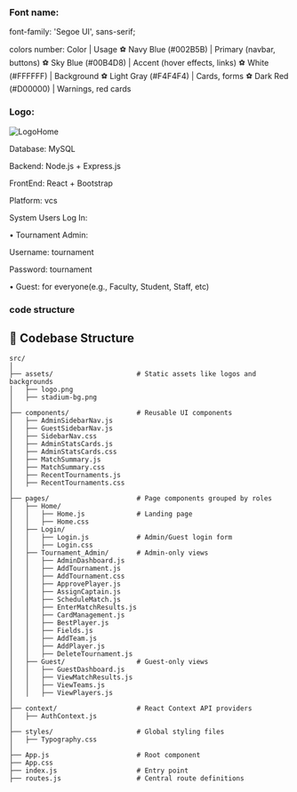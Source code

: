 
### Font name: 
font-family: 'Segoe UI', sans-serif;

colors number:
Color | Usage
⚽️ Navy Blue (#002B5B) | Primary (navbar, buttons)
⚽️ Sky Blue (#00B4D8) | Accent (hover effects, links)
⚽️ White (#FFFFFF) | Background
⚽️ Light Gray (#F4F4F4) | Cards, forms
⚽️ Dark Red (#D00000) | Warnings, red cards

### Logo:

![LogoHome](https://github.com/user-attachments/assets/643f3b95-0bc3-4e9e-97b6-1471396e9d8a)


Database: MySQL

Backend: Node.js + Express.js

FrontEnd: React + Bootstrap

Platform: vcs

System Users Log In:

• Tournament Admin: 

Username: tournament 

Password: tournament

• Guest: for everyone(e.g., Faculty, Student, Staff, etc)


### code structure 

## 📂 Codebase Structure

```plaintext
src/
│
├── assets/                     # Static assets like logos and backgrounds
│   ├── logo.png
│   ├── stadium-bg.png
│
├── components/                 # Reusable UI components
│   ├── AdminSidebarNav.js
│   ├── GuestSidebarNav.js
│   ├── SidebarNav.css
│   ├── AdminStatsCards.js
│   ├── AdminStatsCards.css
│   ├── MatchSummary.js
│   ├── MatchSummary.css
│   ├── RecentTournaments.js
│   ├── RecentTournaments.css
│
├── pages/                      # Page components grouped by roles
│   ├── Home/
│   │   ├── Home.js             # Landing page
│   │   ├── Home.css
│   ├── Login/
│   │   ├── Login.js            # Admin/Guest login form
│   │   ├── Login.css
│   ├── Tournament_Admin/       # Admin-only views
│   │   ├── AdminDashboard.js
│   │   ├── AddTournament.js
│   │   ├── AddTournament.css
│   │   ├── ApprovePlayer.js
│   │   ├── AssignCaptain.js
│   │   ├── ScheduleMatch.js
│   │   ├── EnterMatchResults.js
│   │   ├── CardManagement.js
│   │   ├── BestPlayer.js
│   │   ├── Fields.js
│   │   ├── AddTeam.js
│   │   ├── AddPlayer.js
│   │   ├── DeleteTournament.js
│   ├── Guest/                  # Guest-only views
│   │   ├── GuestDashboard.js
│   │   ├── ViewMatchResults.js
│   │   ├── ViewTeams.js
│   │   ├── ViewPlayers.js
│
├── context/                    # React Context API providers
│   ├── AuthContext.js
│
├── styles/                     # Global styling files
│   ├── Typography.css
│
├── App.js                      # Root component
├── App.css
├── index.js                    # Entry point
├── routes.js                   # Central route definitions
```





